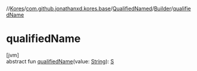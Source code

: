 //[Kores](../../../../index.md)/[com.github.jonathanxd.kores.base](../../index.md)/[QualifiedNamed](../index.md)/[Builder](index.md)/[qualifiedName](qualified-name.md)

# qualifiedName

[jvm]\
abstract fun [qualifiedName](qualified-name.md)(value: [String](https://kotlinlang.org/api/latest/jvm/stdlib/kotlin/-string/index.html)): [S](index.md)
